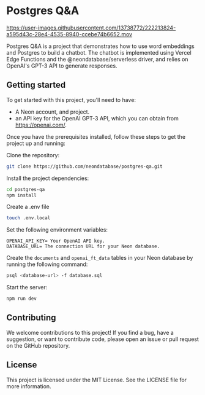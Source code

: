 
# Postgres Q&A

https://user-images.githubusercontent.com/13738772/222213824-a595d43c-28e4-4535-8940-ccebe74b6652.mov

Postgres Q&A is a project that demonstrates how to use word embeddings and Postgres to build a chatbot. The chatbot is implemented using Vercel Edge Functions and the @neondatabase/serverless driver, and relies on OpenAI's GPT-3 API to generate responses.

## Getting started
To get started with this project, you'll need to have:
- A Neon account, and project.
- an API key for the OpenAI GPT-3 API, which you can obtain from https://openai.com/.

Once you have the prerequisites installed, follow these steps to get the project up and running:

Clone the repository:

```bash
git clone https://github.com/neondatabase/postgres-qa.git
```
Install the project dependencies:

```bash
cd postgres-qa
npm install
```
Create a .env file

```bash
touch .env.local
```
Set the following environment variables:
```
OPENAI_API_KEY= Your OpenAI API key.
DATABASE_URL= The connection URL for your Neon database.
```

Create the `documents` and `openai_ft_data` tables in your Neon database by running the following command:

```bash
psql <database-url> -f database.sql
```
Start the server:

```bash
npm run dev
```

## Contributing
We welcome contributions to this project! If you find a bug, have a suggestion, or want to contribute code, please open an issue or pull request on the GitHub repository.

## License
This project is licensed under the MIT License. See the LICENSE file for more information.
